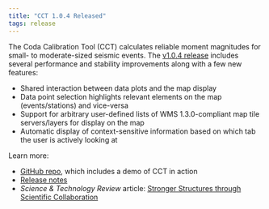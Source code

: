 ```yaml
---
title: "CCT 1.0.4 Released"
tags: release
---
```


The Coda Calibration Tool (CCT) calculates reliable moment magnitudes for small- to moderate-sized seismic events. The [v1.0.4 release](https://github.com/LLNL/coda-calibration-tool/releases/tag/1.0.4) includes several performance and stability improvements along with a few new features:

- Shared interaction between data plots and the map display
- Data point selection highlights relevant elements on the map (events/stations) and vice-versa
- Support for arbitrary user-defined lists of WMS 1.3.0-compliant map tile servers/layers for display on the map
- Automatic display of context-sensitive information based on which tab the user is actively looking at

Learn more:
- [GitHub repo](https://github.com/LLNL/coda-calibration-tool), which includes a demo of CCT in action
- [Release notes](https://github.com/LLNL/coda-calibration-tool/releases/tag/1.0.4)
- *Science & Technology Review* article: [Stronger Structures through Scientific Collaboration](https://str.llnl.gov/2018-10/gok)

